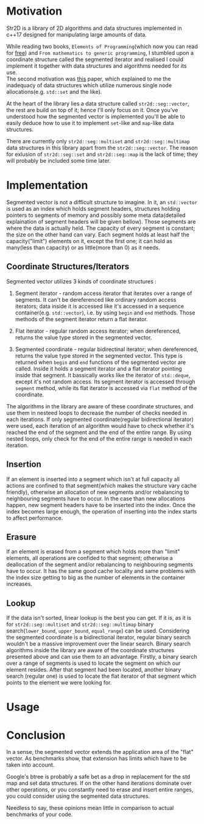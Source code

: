 # Motivation
Str2D is a library of 2D algorithms and data structures implemented in c++17 designed for manipulating large amounts of data. 

While reading two books, `Elements of Programming`(which now you can read for [free](http://componentsprogramming.com/elements-of-programming-authors-edition/)) and `From mathematics to generic programming`, I stumbled upon a coordinate structure called the segmented iterator and realised I could implement it together with data structures and algorithms needed for its use.  
The second motivation was [this](https://www.google.com/url?sa=t&source=web&rct=j&url=https://people.freebsd.org/~lstewart/articles/cpumemory.pdf&ved=2ahUKEwirjajuv57jAhVrxKYKHbfvDV4QFjAAegQIAhAB&usg=AOvVaw3VY2lnCBaI-B57Dric65cb) paper, which explained to me the inadequacy of data structures which utilize numerous single node allocations(e.g. `std::set` and the like).

At the heart of the library lies a data structure called `str2d::seg::vector`, the rest are build on top of it; hence I'll only focus on it. Once you've understood how the segmented vector is implemented you'll be able to easily deduce how to use it to implement `set`-like and `map`-like data structures.

There are currently only `str2d::seg::multiset` and `str2d::seg::multimap` data structures in this library apart from the `str2d::seg::vector`. 
The reason for exlusion of `str2d::seg::set` and `str2d::seg::map` is the lack of time; they will probably be included some time later.

# Implementation
Segmented vector is not a difficult structure to imagine. In it, an `std::vector` is used as an index which holds segment headers, structures holding pointers to segments of memory and possibly some meta data(detailed explaination of segment headers will be given bellow). Those segments are where the data is actually held. The capacity of every segment is constant; the size on the other hand can vary.
Each segment holds at least half the capacity("limit") elements on it, except the first one; it can hold as many(less than capacity) or as little(more than 0) as it needs.

## Coordinate Structures/Iterators
Segmented vector utilizes 3 kinds of coordinate structures : 
1) Segment iterator - random access iterator that iterates over a range of segments. It can't be dereferenced like ordinary
random access iterators; data inside it is accessed like it's accessed in a sequence container(e.g. `std::vector`), i.e. by
using `begin` and `end` methods. Those methods of the segment iterator return a flat iterator.
   
2) Flat iterator - regular random access iterator; when dereferenced, returns the value type stored in the segmented vector.

3) Segmented coordinate - regular bidirectinal iterator; when dereferenced, returns the value type stored in the segmented vector.
This type is returned when `begin` and `end` functions of the segmented vector are called. Inside it holds a segment iterator and a flat iterator pointing inside that segment. It bassically works like the iterator of `std::deque`, except it's not random access. Its segment iterator is accessed through `segment` method, while its flat iterator is accessed via `flat` method of the coordinate.

The algorithms in the library are aware of these coordinate structures, and use them in nesteed loops to decrease the number of checks needed in each iterations. If only segmented coordinate(regular bidirectional iterator) were used, each iteration of an algorithm would have to check whether it's reached the end of the segment and the end of the entire range. By using nested loops, only check for the end of the entire range is needed in each iteration.  

## Insertion
If an element is inserted into a segment which isn't at full capacity all actions are confined to that segment(which makes the structure vary cache friendly), otherwise an allocation of new segments and/or rebalancing to neighbouring segments have to occur.
In the case than new allocations happen, new segment headers have to be inserted into the index. Once the index becomes large enough, the operation of inserting into the index starts to affect performance. 

## Erasure
If an element is erased from a segment which holds more than "limit" elements, all operations are confided to that segment; otherwise
a deallocation of the segment and/or rebalancing to neighbouring segments have to occur. It has the same good cache locality and same problems with the index size getting to big as the number of elements in the container increases.

## Lookup
If the data isn't sorted, linear lookup is the best you can get. If it is, as it is for `str2d::seg::multiset` and `str2d::seg::multimap` binary search(`lower_bound`, `upper_bound`, `equal_range`) can be used. Considering the segmented coordinate is a bidirectional iterator, regular binary search wouldn't be a massive improvement over the linear search. Binary search algorithms inside the library are aware of the coordinate structures presented above and can use them to an advantage. Firstly, a binary search over a range of segments is used to locate the segment on which our element resides. After that segment had been located, another binary search
(regular one) is used to locate the flat iterator of that segment which points to the element we were looking for.

# Usage

# Conclusion
In a sense, the segmented vector extends the application area of the "flat" vector. As benchmarks show, that extension has limits which have to be taken into account. 

Google's btree is probably a safe bet as a drop in replacement for the std map and set data structures. If on the other hand iterations dominate over other operations, or you constantly need to erase and insert entire ranges, you could consider using the segmented data structures. 

Needless to say, these opinions mean little in comparison to actual benchmarks of your code.
